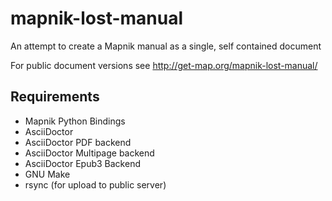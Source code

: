 # mapnik-lost-manual

An attempt to create a Mapnik manual as a single, self contained document

For public document versions see http://get-map.org/mapnik-lost-manual/

## Requirements

* Mapnik Python Bindings
* AsciiDoctor
* AsciiDoctor PDF backend
* AsciiDoctor Multipage backend
* AsciiDoctor Epub3 Backend
* GNU Make
* rsync (for upload to public server)

